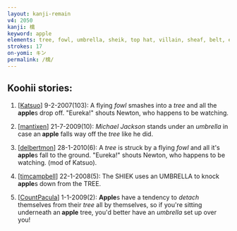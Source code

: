 ```yaml
---
layout: kanji-remain
v4: 2050
kanji: 檎
keyword: apple
elements: tree, fowl, umbrella, sheik, top hat, villain, sheaf, belt, elbow
strokes: 17
on-yomi: キン
permalink: /檎/
---
```


## Koohii stories: 

1) [<a href="http://kanji.koohii.com/profile/Katsuo">Katsuo</a>] 9-2-2007(103): A flying <em>fowl</em> smashes into a <em>tree</em> and all the<strong> apple</strong>s drop off. &quot;Eureka!&quot; shouts Newton, who happens to be watching.

2) [<a href="http://kanji.koohii.com/profile/mantixen">mantixen</a>] 21-7-2009(10): <em>Michael Jackson</em> stands under an <em>umbrella</em> in case an<strong> apple</strong> falls way off the <em>tree</em> like he did.

3) [<a href="http://kanji.koohii.com/profile/delbertmon">delbertmon</a>] 28-1-2010(6): A <em>tree</em> is struck by a flying <em>fowl</em> and all it&#039;s<strong> apple</strong>s fall to the ground. &quot;Eureka!&quot; shouts Newton, who happens to be watching. (mod of Katsuo).

4) [<a href="http://kanji.koohii.com/profile/timcampbell">timcampbell</a>] 22-1-2008(5): The SHIEK uses an UMBRELLA to knock<strong> apple</strong>s down from the TREE.

5) [<a href="http://kanji.koohii.com/profile/CountPacula">CountPacula</a>] 1-1-2009(2): <strong>Apple</strong>s have a tendency to <em>detach</em> themselves from their <em>tree</em> all by themselves, so if you&#039;re sitting underneath an<strong> apple</strong> tree, you&#039;d better have an <em>umbrella</em> set up over you!

